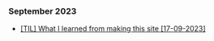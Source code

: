 <article>

### September 2023

- [[TIL] What I learned from making this site [17-09-2023]](index.html?file=posts/en/17-09-2023-TIL-html.md)

</article>

